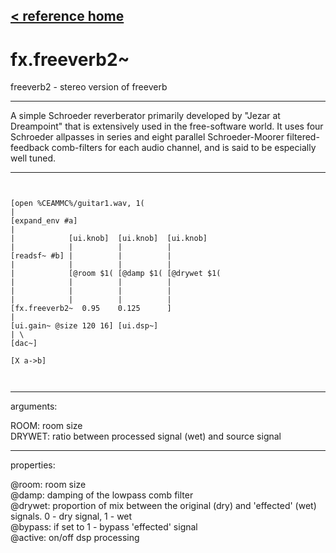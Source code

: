 [< reference home](ceammc_lib.html)
---

# fx.freeverb2~


freeverb2 - stereo version of freeverb

---

A simple Schroeder reverberator primarily developed by &#34;Jezar at Dreampoint&#34; that
            is extensively used in the free-software world. It uses four Schroeder allpasses in
            series and eight parallel Schroeder-Moorer filtered-feedback comb-filters for each
            audio channel, and is said to be especially well tuned.<br>


---


```


[open %CEAMMC%/guitar1.wav, 1(
|
[expand_env #a]
|
|            [ui.knob]  [ui.knob]  [ui.knob]
|            |          |          |
[readsf~ #b] |          |          |
|            |          |          |
|            [@room $1( [@damp $1( [@drywet $1(
|            |          |          |
|            |          |          |
|            |          |          |
[fx.freeverb2~  0.95    0.125      ]
|
[ui.gain~ @size 120 16] [ui.dsp~]
| \
[dac~]

[X a->b]

            
```

---
arguments:

ROOM: room size<br>
DRYWET: ratio between processed
            signal (wet) and source signal<br>

---
properties:

@room: room
            size<br>
@damp: damping of
            the lowpass comb filter<br>
@drywet: 
            proportion of mix between the original (dry) and &#39;effected&#39; (wet) signals. 0 - dry
            signal, 1 - wet<br>
@bypass: if set to 1 - bypass
            &#39;effected&#39; signal<br>
@active: on/off dsp
            processing<br>

